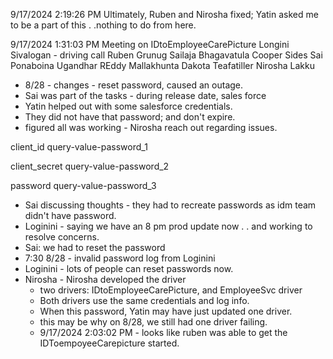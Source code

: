9/17/2024 2:19:26 PM
Ultimately, Ruben and Nirosha fixed; Yatin asked me to be a part of this . .nothing to do from here.







9/17/2024 1:31:03 PM
Meeting on
IDtoEmployeeCarePicture
Longini Sivalogan - driving call
Ruben Grunug
Sailaja Bhagavatula
Cooper Sides
Sai Ponaboina
Ugandhar REddy Mallakhunta
Dakota Teafatiller
Nirosha Lakku

   - 8/28 - changes - reset password, caused an outage.
   - Sai was part of the tasks
    - during release date, sales force
   - Yatin helped out with some salesforce credentials.
   - They did not have that password; and don't expire.
   - figured all was working - Nirosha reach out regarding issues.




<value xml:space="preserve">client_id</value>
<value xml:space="preserve">query-value-password_1</value>

<value xml:space="preserve">client_secret</value>
<value xml:space="preserve">query-value-password_2</value>

<value xml:space="preserve">password</value>
<value xml:space="preserve">query-value-password_3</value>

 - Sai discussing thoughts - they had to recreate passwords as idm team didn't have password.
 - Loginini - saying we have an 8 pm prod update now . . and working to resolve concerns.
 - Sai: we had to reset the password
 - 7:30 8/28 - invalid password log from Loginini
 - Loginini - lots of people can reset passwords now.
 - Nirosha - Nirosha developed the driver
   - two drivers: IDtoEmployeeCarePicture, and EmployeeSvc driver
   - Both drivers use the same credentials and log info.
   - When this password, Yatin may have just updated one driver.
   - this may be why on 8/28, we still had one driver failing.
   - 9/17/2024 2:03:02 PM - looks like ruben was able to get the IDToempoyeeCarepicture started.




